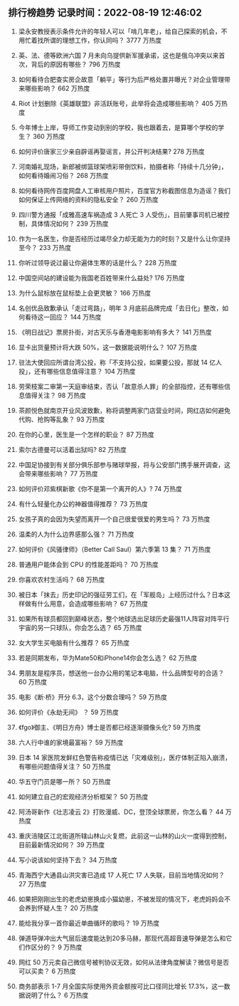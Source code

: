 
## 排行榜趋势 记录时间：2022-08-19 12:46:02
  
  1. 梁永安教授表示条件允许的年轻人可以「啃几年老」，给自己探索的机会，不用忙着找所谓的理想工作，你认同吗？ 3777 万热度
    
  2. 英、法、德等欧洲六国 7 月未向乌提供新军援承诺，这也是俄乌冲突以来首次，背后的原因有哪些？ 796 万热度
    
  3. 如何看待合肥查实房企故意「躺平」等行为后严格处置并曝光？对企业管理带来哪些影响？ 662 万热度
    
  4. Riot 计划删除《英雄联盟》非活跃账号，此举将会造成哪些影响？ 405 万热度
    
  5. 今年博士上岸，导师工作变动到别的学校，我也跟着去，是算哪个学校的学生？ 360 万热度
    
  6. 如何评价唐家三少亲自辟谣再娶谣言，并公开判决结果? 278 万热度
    
  7. 河南婚礼现场，新郎被绑篮球架喷彩带倒饮料，拍摄者称「持续十几分钟」，如何看待婚闹习俗？ 268 万热度
    
  8. 如何看待网传百度网盘人工审核用户照片，百度官方称截图信息为造谣？我们如何保证上传网络的资料的隐私安全？ 260 万热度
    
  9. 四川警方通报「成雅高速车祸造成 3 人死亡 3 人受伤」，目前肇事司机已被控制，具体情况如何？ 239 万热度
    
  10. 作为一名医生，你是否经历过竭尽全力却无能为力的时刻？又是什么让你坚持至今？ 233 万热度
    
  11. 你听过领导说过最让你遍体生寒的话是什么？ 228 万热度
    
  12. 中国空间站的建设能为我国老百姓带来什么益处? 176 万热度
    
  13. 为什么鼠标放在鼠标垫上会更灵敏？ 166 万热度
    
  14. 名创优品致歉承认「走过弯路」，明年 3 月底前品牌完成「去日化」整改，如何看待这一回应？ 144 万热度
    
  15. 《明日战记》票房扑街，对古天乐与香港电影影响有多大？ 141 万热度
    
  16. 显卡出货量预计将大跌 50%，这一数据能说明什么？ 107 万热度
    
  17. 驻法大使回应所谓台湾公投，称「不支持公投，如果要公投，那就 14 亿人投」，还有哪些信息值得注意？ 104 万热度
    
  18. 劳荣枝案二审第一天庭审结束，否认「故意杀人罪」的全部指控，还有哪些信息值得关注？ 98 万热度
    
  19. 茶颜悦色就南京开业风波致歉，称将调整两家门店营业时间，网红店如何避免代购、抢购等乱象？ 93 万热度
    
  20. 在你的心里，医生是一个怎样的职业？ 87 万热度
    
  21. 索尔古德曼可以活着出狱吗? 82 万热度
    
  22. 中国足协接到有关部分俱乐部参与赌球举报，将与公安部门携手展开调查，这会带来哪些影响？ 77 万热度
    
  23. 如何评价邓紫棋新歌《你不是第一个离开的人》? 74 万热度
    
  24. 有什么轻量化办公的神器值得推荐？ 73 万热度
    
  25. 女孩子真的会因为失望而离开一个自己很爱很爱的男生吗？ 73 万热度
    
  26. 温柔的人为什么边界感那么强？ 71 万热度
    
  27. 如何评价《风骚律师》（Better Call Saul）第六季第 13 集？ 71 万热度
    
  28. 普通用户能体会到 CPU 的性能差距吗？ 70 万热度
    
  29. 你喜欢农村生活吗？ 68 万热度
    
  30. 被日本「抹去」历史印记的强征劳工们，在「军舰岛」上经历过什么？日本这样做有什么用意，会造成哪些影响？ 67 万热度
    
  31. 如果所有球员都回到巅峰状态，整个地球选出足球历史最强11人阵容对阵平行宇宙的另一只球队，你会怎么选？ 65 万热度
    
  32. 女大学生买电脑有什么推荐？ 65 万热度
    
  33. 若是同期发布，华为Mate50和iPhone14你会怎么选？ 62 万热度
    
  34. 男朋友是程序员，想送他一台办公用的笔记本电脑，什么品牌型号的合适？ 60 万热度
    
  35. 电影《断·桥》开分 6.3，这个分数合理吗？ 59 万热度
    
  36. 如何评价《永劫无间》 ？ 59 万热度
    
  37. 《fgo》御主、《明日方舟》博士是否都已经逐渐摄像头化? 59 万热度
    
  38. 六人行中谁的家境最富裕？ 59 万热度
    
  39. 日本 14 家医院发鲜红色警告称疫情已达「灾难级别」，医疗体制正陷入崩溃，有哪些问题值得关注？ 50 万热度
    
  40. 华五守门员是哪一所？ 50 万热度
    
  41. 如何建立自己的宏观经济分析框架？ 50 万热度
    
  42. 阿汤哥新作《壮志凌云 2》打败漫威、DC，登顶全球票房，你怎么看？ 44 万热度
    
  43. 重庆涪陵区江北街道所辖山林山火复燃，此前这一山林的山火一度得到控制，目前最新情况如何？ 39 万热度
    
  44. 写小说该如何坚持下去？ 34 万热度
    
  45. 青海西宁大通县山洪灾害已造成 17 人死亡 17 人失联，目前当地情况如何？ 27 万热度
    
  46. 如果把刚刚出生的老虎幼崽换成小猫幼崽，不被发现的情况下，老虎妈妈会不会养到怀疑人生？ 20 万热度
    
  47. 能给我分享一首你最近单曲循环的歌吗？ 19 万热度
    
  48. 弹道导弹冲出大气层后速度能达到20多马赫，那现代高超音速导弹是怎么和它们作区分的？ 9 万热度
    
  49. 网红 50 万元卖自己微信号被判协议无效，如何从法律角度解读？微信号是否可以买卖？ 6 万热度
    
  50. 商务部表示 1-7 月全国实际使用外资金额按可比口径同比增长 17.3%，这一数据说明了什么？ 6 万热度
    